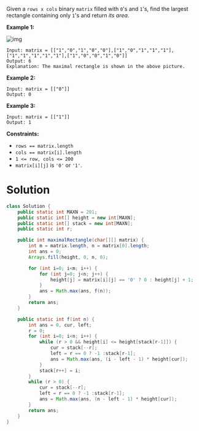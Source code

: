 Given a `rows x cols` binary `matrix` filled with `0`'s and `1`'s, find the largest rectangle containing only `1`'s and return *its area*.

 

**Example 1:**

![img](https://assets.leetcode.com/uploads/2020/09/14/maximal.jpg)

```
Input: matrix = [["1","0","1","0","0"],["1","0","1","1","1"],["1","1","1","1","1"],["1","0","0","1","0"]]
Output: 6
Explanation: The maximal rectangle is shown in the above picture.
```

**Example 2:**

```
Input: matrix = [["0"]]
Output: 0
```

**Example 3:**

```
Input: matrix = [["1"]]
Output: 1
```

 

**Constraints:**

- `rows == matrix.length`
- `cols == matrix[i].length`
- `1 <= row, cols <= 200`
- `matrix[i][j]` is `'0'` or `'1'`.

# Solution

```java
class Solution {
    public static int MAXN = 201;
    public static int[] height = new int[MAXN];
    public static int[] stack = new int[MAXN];
    public static int r;

    public int maximalRectangle(char[][] matrix) {
        int m = matrix.length, n = matrix[0].length;
        int ans = 0;
        Arrays.fill(height, 0, n, 0);

        for (int i=0; i<m; i++) {
            for (int j=0; j<n; j++) {
                height[j] = matrix[i][j] == '0' ? 0 : height[j] + 1;
            }
            ans = Math.max(ans, f(n));
        }
        return ans;
    }

    public static int f(int n) {
        int ans = 0, cur, left;
        r = 0;
        for (int i=0; i<n; i++) {
            while (r > 0 && height[i] <= height[stack[r-1]]) {
                cur = stack[--r];
                left = r == 0 ? -1 :stack[r-1];
                ans = Math.max(ans, (i - left - 1) * height[cur]);
            }
            stack[r++] = i;
        }
        while (r > 0) {
            cur = stack[--r];
            left = r == 0 ? -1 :stack[r-1];
            ans = Math.max(ans, (n - left - 1) * height[cur]);
        }
        return ans;
    }
}
```

